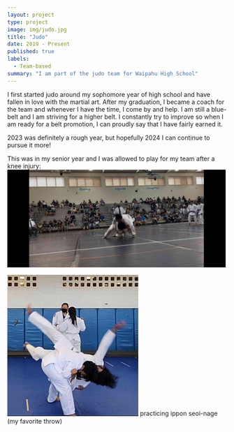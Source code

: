 ```yaml
---
layout: project
type: project
image: img/judo.jpg
title: "Judo"
date: 2019 - Present
published: true
labels:
  - Team-based
summary: "I am part of the judo team for Waipahu High School"
---
```

I first started judo around my sophomore year of high school and have fallen in love with the martial art. After my graduation, I became a coach for the team and whenever I have the time, I come by and help. I am still a blue-belt and I am striving for a higher belt. I constantly try to improve so when I am ready for a belt promotion, I can proudly say that I have fairly earned it. 

2023 was definitely a rough year, but hopefully 2024 I can continue to pursue it more!

This was in my senior year and I was allowed to play for my team after a knee injury:
<img width = 500px class="throw-border throw" src="../img/throw.jpg"> 

<img width = 300px class="img-fluid" src="../img/me.jpg"> practicing ippon seoi-nage (my favorite throw)

